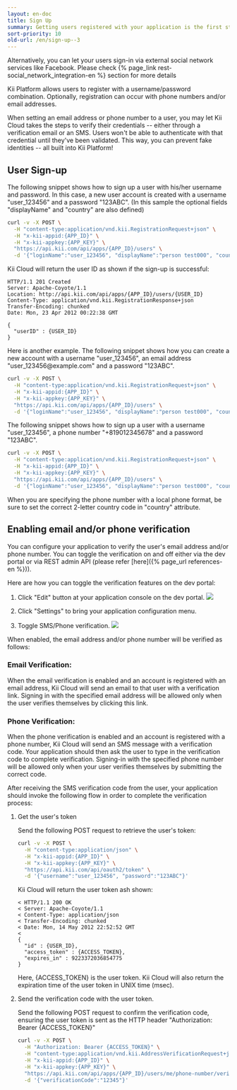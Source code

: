 ```yaml
---
layout: en-doc
title: Sign Up
summary: Getting users registered with your application is the first step for user management.
sort-priority: 10
old-url: /en/sign-up--3
---
```

<p class="callout">Alternatively, you can let your users sign-in via external social network services like Facebook.  Please check {% page_link rest-social_network_integration-en %} section for more details</p>

Kii Platform allows users to register with a username/password combination. Optionally, registration can occur with phone numbers and/or email addresses.

When setting an email address or phone number to a user, you may let Kii Cloud takes the steps to verify their credentials -- either through a verification email or an SMS. Users won't be able to authenticate with that credential until they've been validated. This way, you can prevent fake identities -- all built into Kii Platform!

## User Sign-up

The following snippet shows how to sign up a user with his/her username and password.  In this case, a new user account is created with a username "user\_123456" and a password "123ABC".  (In this sample the optional fields "displayName" and "country" are also defined)

```sh
curl -v -X POST \
  -H "content-type:application/vnd.kii.RegistrationRequest+json" \
  -H "x-kii-appid:{APP_ID}" \
  -H "x-kii-appkey:{APP_KEY}" \
  "https://api.kii.com/api/apps/{APP_ID}/users" \
  -d '{"loginName":"user_123456", "displayName":"person test000", "country":"JP", "password":"123ABC"}'
```

Kii Cloud will return the user ID as shown if the sign-up is successful:

```
HTTP/1.1 201 Created
Server: Apache-Coyote/1.1
Location: http://api.kii.com/api/apps/{APP_ID}/users/{USER_ID}
Content-Type: application/vnd.kii.RegistrationResponse+json
Transfer-Encoding: chunked
Date: Mon, 23 Apr 2012 00:22:38 GMT

{
  "userID" : {USER_ID}
}
```

Here is another example.  The following snippet shows how you can create a new account with a username "user\_123456", an email address "user\_123456@example\.com" and a password "123ABC".

```sh
curl -v -X POST \
  -H "content-type:application/vnd.kii.RegistrationRequest+json" \
  -H "x-kii-appid:{APP_ID}" \
  -H "x-kii-appkey:{APP_KEY}" \
  "https://api.kii.com/api/apps/{APP_ID}/users" \
  -d '{"loginName":"user_123456", "displayName":"person test000", "country":"JP", "password":"123ABC", "emailAddress":"user_123456@example.com"}'
```

The following snippet shows how to sign up a user with a username "user\_123456", a phone number "+819012345678" and a password "123ABC".

```sh
curl -v -X POST \
  -H "content-type:application/vnd.kii.RegistrationRequest+json" \
  -H "x-kii-appid:{APP_ID}" \
  -H "x-kii-appkey:{APP_KEY}" \
  "https://api.kii.com/api/apps/{APP_ID}/users" \
  -d '{"loginName":"user_123456", "displayName":"person test000", "country":"JP", "password":"123ABC", "phoneNumber":"+819012345678"}'
```

When you are specifying the phone number with a local phone format, be sure to set the correct 2-letter country code in "country" attribute.

## Enabling email and/or phone verification

You can configure your application to verify the user's email address and/or phone number.   You can toggle the verification on and off either via the dev portal or via REST admin API (please refer [here]({% page_url references-en %})).

Here are how you can toggle the verification features on the dev portal:

1. Click "Edit" button at your application console on the dev portal.
    ![](01.png)

1. Click "Settings" to bring your application configuration menu.
1. Toggle SMS/Phone verification.
    ![](02.png)

When enabled, the email address and/or phone number will be verified as follows:

### Email Verification:

When the email verification is enabled and an account is registered with an email address, Kii Cloud will send an email to that user with a verification link.  Signing in with the specified email address will be allowed only when the user verifies themselves by clicking this link.

### Phone Verification:

When the phone verification is enabled and an account is registered with a phone number, Kii Cloud will send an SMS message with a verification code. Your application should then ask the user to type in the verification code to complete verification.  Signing-in with the specified phone number will be allowed only when your user verifies themselves by submitting the correct code. 

After receiving the SMS verification code from the user, your application should invoke the following flow in order to complete the verification process:

1. Get the user's token

    Send the following POST request to retrieve the user's token:

    ```sh
    curl -v -X POST \
      -H "content-type:application/json" \
      -H "x-kii-appid:{APP_ID}" \
      -H "x-kii-appkey:{APP_KEY}" \
      "https://api.kii.com/api/oauth2/token" \
      -d '{"username":"user_123456", "password":"123ABC"}'
    ```

    Kii Cloud will return the user token ash shown:

    ```
    < HTTP/1.1 200 OK
    < Server: Apache-Coyote/1.1
    < Content-Type: application/json
    < Transfer-Encoding: chunked
    < Date: Mon, 14 May 2012 22:52:52 GMT
    <
    {
      "id" : {USER_ID},
      "access_token" : {ACCESS_TOKEN},
      "expires_in" : 9223372036854775
    }
    ```

    Here, {ACCESS\_TOKEN} is the user token.  Kii Cloud will also return the expiration time of the user token in UNIX time (msec).

1. Send the verification code with the user token.

    Send the following POST request to confirm the verification code, ensuring the user token is sent as the HTTP header "Authorization: Bearer {ACCESS\_TOKEN}"

    ```sh
    curl -v -X POST \
      -H "Authorization: Bearer {ACCESS_TOKEN}" \
      -H "content-type:application/vnd.kii.AddressVerificationRequest+json" \
      -H "x-kii-appid:{APP_ID}" \
      -H "x-kii-appkey:{APP_KEY}" \
      "https://api.kii.com/api/apps/{APP_ID}/users/me/phone-number/verify" \
      -d '{"verificationCode":"12345"}'
    ```
